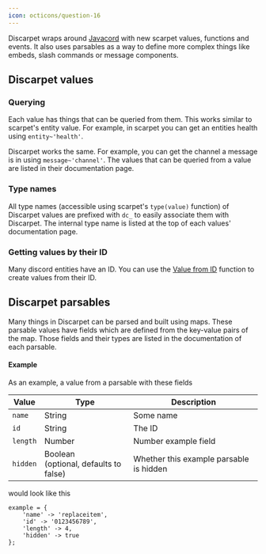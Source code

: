 ```yaml
---
icon: octicons/question-16
---
```


Discarpet wraps around [Javacord](https://github.com/Javacord/Javacord) with new scarpet values, functions and events.
It also uses parsables as a way to define more complex things like embeds, slash commands or message components.

## Discarpet values

### Querying

Each value has things that can be queried from them.
This works similar to scarpet's entity value.
For example, in scarpet you can get an entities health using `entity~'health'`.

Discarpet works the same. For example, you can get the channel a message is
in using `message~'channel'`.
The values that can be queried from a value are listed in their documentation page.

### Type names

All type names (accessible using scarpet's `type(value)` function) of Discarpet values
are prefixed with `dc_` to easily associate them with Discarpet.
The internal type name is listed at the top of each values' documentation page.

### Getting values by their ID

Many discord entities have an ID.
You can use the [Value from ID](/functions/value-from-id.md) function to create values from their ID.

## Discarpet parsables

Many things in Discarpet can be parsed and built using maps.
These parsable values have fields which are defined from the key-value pairs of the map.
Those fields and their types are listed in the documentation of each parsable.

#### Example

As an example, a value from a parsable with these fields

| Value    | Type                                     | Description                             |
|----------|------------------------------------------|-----------------------------------------|
| `name`   | String                                   | Some name                               |
| `id`     | String                                   | The ID                                  |
| `length` | Number                                   | Number example field                    |
| `hidden` | Boolean<br>(optional, defaults to false) | Whether this example parsable is hidden |

would look like this

```sc
example = {
    'name' -> 'replaceitem',
    'id' -> '0123456789',
    'length' -> 4,
    'hidden' -> true
};
```